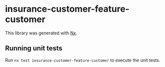# insurance-customer-feature-customer

This library was generated with [Nx](https://nx.dev).

## Running unit tests

Run `nx test insurance-customer-feature-customer` to execute the unit tests.
